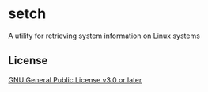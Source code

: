 # setch

A utility for retrieving system information on Linux systems

## License

[GNU General Public License v3.0 or later](LICENSE)
